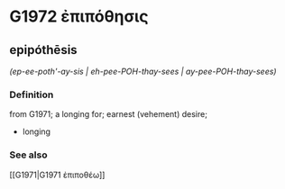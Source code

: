 # G1972 ἐπιπόθησις

## epipóthēsis

_(ep-ee-poth'-ay-sis | eh-pee-POH-thay-sees | ay-pee-POH-thay-sees)_

### Definition

from G1971; a longing for; earnest (vehement) desire; 

- longing

### See also

[[G1971|G1971 ἐπιποθέω]]
